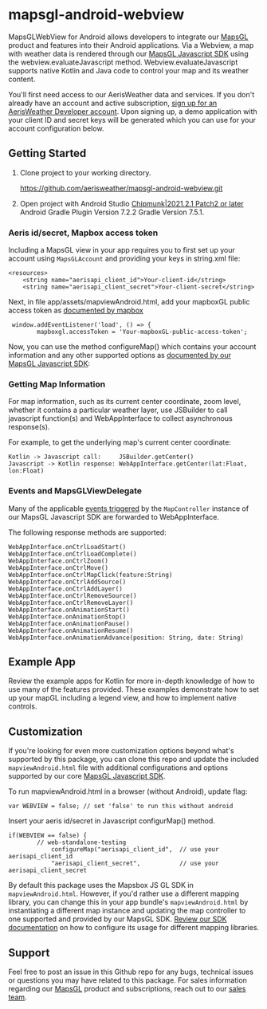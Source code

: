 # mapsgl-android-webview

MapsGLWebView for Android allows developers to integrate our [MapsGL](https://www.aerisweather.com/products/mapsgl/) product and features into their Android applications. Via a Webview, a map with weather data is rendered through our [MapsGL Javascript SDK](https://www.aerisweather.com/docs/mapsgl/) using the webview.evaluateJavascript method.   Webview.evaluateJavascript supports native Kotlin and Java code to control your map and its weather content.

You'll first need access to our AerisWeather data and services. If you don't already have an account and active subscription, [sign up for an AerisWeather Developer account](https://www.aerisweather.com/signup/developer/). Upon signing up, a demo application with your client ID and secret keys will be generated which you can use for your account configuration below.

## Getting Started

1. Clone project to your working directory.

   https://github.com/aerisweather/mapsgl-android-webview.git

2. Open project with Android Studio [Chipmunk|2021.2.1 Patch2 or later](https://androidstudio.googleblog.com/2022/08/android-studio-chipmunk-202121-patch-2.html) Android Gradle Plugin Version 7.2.2 Gradle Version 7.5.1.


### Aeris id/secret, Mapbox access token

Including a MapsGL view in your app requires you to first set up your account using `MapsGLAccount` and providing your keys in string.xml file:

```
<resources>
    <string name="aerisapi_client_id">Your-client-id</string>
    <string name="aerisapi_client_secret">Your-client-secret</string>
```

Next, in file app/assets/mapviewAndroid.html, add your mapboxGL public access token as [documented by mapbox](https://docs.mapbox.com/help/getting-started/access-tokens/)

```
 window.addEventListener('load', () => {
        mapboxgl.accessToken = 'Your-mapboxGL-public-access-token';
```

Now, you can use the method configureMap() which contains your account information and any other supported options as [documented by our MapsGL Javascript SDK](https://www.aerisweather.com/docs/mapsgl/reference/map-controller/#configuration):


### Getting Map Information

For map information, such as its current center coordinate, zoom level, whether it contains a particular weather layer, use JSBuilder to call javascript function(s) and WebAppInterface to collect asynchronous response(s).

For example, to get the underlying map's current center coordinate:

```
Kotlin -> Javascript call:     JSBuilder.getCenter()
Javascript -> Kotlin response: WebAppInterface.getCenter(lat:Float, lon:Float)
```

### Events and MapsGLViewDelegate

Many of the applicable [events triggered](https://www.aerisweather.com/docs/mapsgl/reference/map-controller/#events) by the `MapController` instance of our MapsGL Javascript SDK are forwarded to WebAppInterface.

The following response methods are supported: 

```
WebAppInterface.onCtrlLoadStart()
WebAppInterface.onCtrlLoadComplete()
WebAppInterface.onCtrlZoom()
WebAppInterface.onCtrlMove()
WebAppInterface.onCtrlMapClick(feature:String)
WebAppInterface.onCtrlAddSource()
WebAppInterface.onCtrlAddLayer()
WebAppInterface.onCtrlRemoveSource()
WebAppInterface.onCtrlRemoveLayer()
WebAppInterface.onAnimationStart()
WebAppInterface.onAnimationStop()
WebAppInterface.onAnimationPause()
WebAppInterface.onAnimationResume()
WebAppInterface.onAnimationAdvance(position: String, date: String)
```

## Example App

Review the example apps for Kotlin for more in-depth knowledge of how to use many of the features provided. These examples demonstrate how to set up your mapGL including a legend view, and how to implement native controls.

## Customization

If you're looking for even more customization options beyond what's supported by this package, you can clone this repo and update the included `mapviewAndroid.html` file with additional configurations and options supported by our core [MapsGL Javascript SDK](https://www.aerisweather.com/docs/mapsgl/). 

To run mapviewAndroid.html in a browser (without Android), update flag:

```
var WEBVIEW = false; // set 'false' to run this without android
```

Insert your aeris id/secret in Javascript configurMap() method.

```
if(WEBVIEW == false) {
        // web-standalone-testing
            configureMap("aerisapi_client_id",  // use your aerisapi_client_id
            "aerisapi_client_secret",           // use your aerisapi_client_secret
```
        

By default this package uses the Mapsbox JS GL SDK in `mapviewAndroid.html`. However, if you'd rather use a different mapping library, you can change this in your app bundle's `mapviewAndroid.html` by instantiating a different map instance and updating the map controller to one supported and provided by our MapsGL SDK. [Review our SDK documentation](https://www.aerisweather.com/docs/mapsgl/getting-started/) on how to configure its usage for different mapping libraries.

## Support

Feel free to post an issue in this Github repo for any bugs, technical issues or questions you may have related to this package. For sales information regarding our [MapsGL](https://www.aerisweather.com/products/mapsgl/) product and subscriptions, reach out to our [sales team](https://www.aerisweather.com/contact/sales/).
